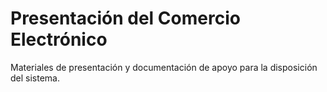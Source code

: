 # Presentación del Comercio Electrónico

Materiales de presentación y documentación de apoyo para la disposición del sistema.
